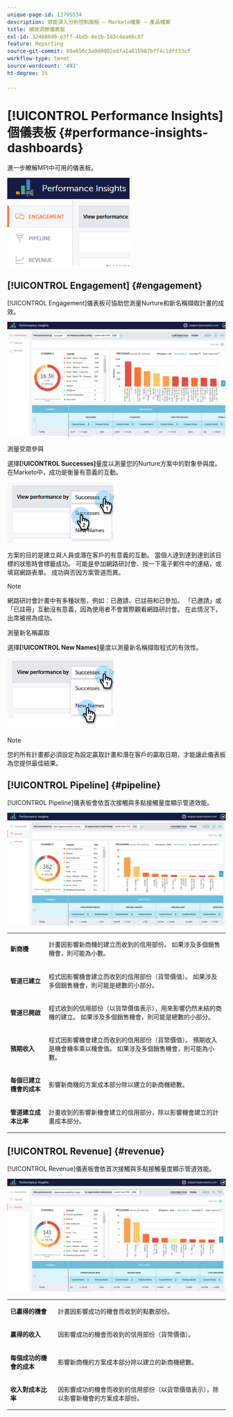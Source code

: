 ```yaml
---
unique-page-id: 13795534
description: 效能深入分析控制面板 — Marketo檔案 — 產品檔案
title: 績效洞察儀表板
exl-id: 324880d0-e3ff-4bd5-8e1b-102c4ea66c8f
feature: Reporting
source-git-commit: 09a656c3a0d0002edfa1a61b987bff4c1dff33cf
workflow-type: tm+mt
source-wordcount: '493'
ht-degree: 1%

---
```


# [!UICONTROL Performance Insights]個儀表板 {#performance-insights-dashboards}

進一步瞭解MPI中可用的儀表板。

![](assets/1-4.png)

## [!UICONTROL Engagement] {#engagement}

[!UICONTROL Engagement]儀表板可協助您測量Nurture和新名稱擷取計畫的成效。

![](assets/two-3.png)

測量受眾參與

選擇&#x200B;**[!UICONTROL Successes]**&#x200B;量度以測量您的Nurture方案中的對象參與度。 在Marketo中，成功是衡量有意義的互動。

![](assets/3-4.png)

方案的目的是建立與人員或潛在客戶的有意義的互動。 當個人達到達到達到該目標的狀態時會標籤成功。 可能是參加網路研討會、按一下電子郵件中的連結，或填寫網路表單。 成功與否因方案管道而異。

>[!NOTE]
>
>網路研討會計畫中有多種狀態，例如：已邀請、已註冊和已參加。 「已邀請」或「已註冊」互動沒有意義，因為使用者不會實際觀看網路研討會。 在此情況下，出席被視為成功。

測量新名稱贏取

選擇&#x200B;**[!UICONTROL New Names]**&#x200B;量度以測量新名稱擷取程式的有效性。

![](assets/4-3.png)

>[!NOTE]
>
>您的所有計畫都必須設定為設定贏取計畫和潛在客戶的贏取日期，才能讓此儀表板為您提供最佳結果。

## [!UICONTROL Pipeline] {#pipeline}

[!UICONTROL Pipeline]儀表板會依首次接觸與多點接觸量度顯示管道效能。

![](assets/five-1.png)

<table>
 <tbody>
  <tr>
   <td><p><strong><span class="uicontrol">新商機</span></strong></p></td>
   <td><p>計畫因影響新商機的建立而收到的信用部份。 如果涉及多個銷售機會，則可能為小數。</p></td>
  </tr>
  <tr>
   <td><p><strong><span class="uicontrol">管道已建立</span></strong></p></td>
   <td><p>程式因影響機會建立而收到的信用部份（貨幣價值）。 如果涉及多個銷售機會，則可能是總數的小部分。</p></td>
  </tr>
  <tr>
   <td><p><strong><span class="uicontrol">管道已開啟</span></strong></p></td>
   <td><p>程式收到的信用部份（以貨幣價值表示），用來影響仍然未結的商機的建立。 如果涉及多個銷售機會，則可能是總數的小部分。</p></td>
  </tr>
  <tr>
   <td><p><strong><span class="uicontrol">預期收入</span></strong></p></td>
   <td><p>程式因影響機會建立而收到的信用部份（貨幣價值）。 預期收入是機會機率乘以機會值。 如果涉及多個銷售機會，則可能為小數。</p></td>
  </tr>
  <tr>
   <td><p><strong><span class="uicontrol">每個已建立機會的成本</span></strong></p></td>
   <td><p>影響新商機的方案成本部分除以建立的新商機總數。</p></td>
  </tr>
  <tr>
   <td><p><strong><span class="uicontrol">管道建立成本比率</span></strong></p></td>
   <td><p>計畫收到的影響新機會建立的信用部分，除以影響機會建立的計畫成本部分。</p></td>
  </tr>
 </tbody>
</table>

## [!UICONTROL Revenue] {#revenue}

[!UICONTROL Revenue]儀表板會依首次接觸與多點接觸量度顯示管道效能。

![](assets/six-1.png)

<table>
 <tbody>
  <tr>
   <td><p><strong><span class="uicontrol">已贏得的機會</span></strong></p></td>
   <td><p>計畫因影響成功的機會而收到的點數部份。</p></td>
  </tr>
  <tr>
   <td><p><strong><span class="uicontrol">贏得的收入</span></strong></p></td>
   <td><p>因影響成功的機會而收到的信用部份（貨幣價值）。</p></td>
  </tr>
  <tr>
   <td><p><strong><span class="uicontrol">每個成功的機會的成本</span></strong></p></td>
   <td><p>影響新商機的方案成本部分除以建立的新商機總數。</p></td>
  </tr>
  <tr>
   <td><p><strong><span class="uicontrol">收入對成本比率</span></strong></p></td>
   <td><p>因影響成功的機會而收到的信用部份（以貨幣價值表示），除以影響新機會的方案成本部份。</p></td>
  </tr>
 </tbody>
</table>
